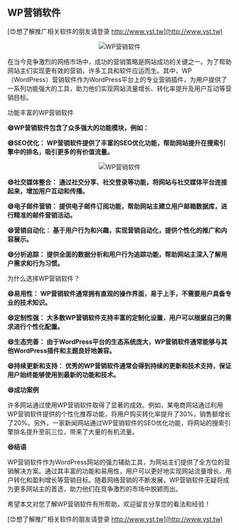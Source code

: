 ## **WP营销软件**

[😍想了解推广相关软件的朋友请登录 http://www.vst.tw](http://www.vst.tw)

 <center><img src="https://vst.tw/MP4/tuiguang/png/7.png" alt="WP营销软件"></center>

在当今竞争激烈的网络市场中，成功的营销策略是网站成功的关键之一。为了帮助网站主们实现更有效的营销，许多工具和软件应运而生。其中，WP（WordPress）营销软件作为WordPress平台上的专业营销插件，为用户提供了一系列功能强大的工具，助力他们实现网站流量增长、转化率提升及用户互动等营销目标。

功能丰富的WP营销软件

**😄WP营销软件包含了众多强大的功能模块，例如：**

**😄SEO优化： WP营销软件提供了丰富的SEO优化功能，帮助网站提升在搜索引擎中的排名，吸引更多的有价值流量。**

 <center><img src="https://vst.tw/MP4/tuiguang/png/2.png" alt="WP营销软件"></center>

**😄社交媒体整合： 通过社交分享、社交登录等功能，将网站与社交媒体平台连接起来，增加用户互动和传播。**

**😄电子邮件营销： 提供电子邮件订阅功能，帮助网站主建立用户邮箱数据库，进行精准的邮件营销活动。**

**😄营销自动化： 基于用户行为和兴趣，实现营销自动化，提供个性化的推广和内容展示。**

**😄分析追踪： 提供全面的数据分析和用户行为追踪功能，帮助网站主深入了解用户需求和行为习惯。**

为什么选择WP营销软件？

**😄易用性： WP营销软件通常拥有直观的操作界面，易于上手，不需要用户具备专业的技术知识。**

**😄定制性强： 大多数WP营销软件支持丰富的定制化设置，用户可以根据自己的需求进行个性化配置。**

**😄生态完善： 由于WordPress平台的生态系统庞大，WP营销软件通常能够与其他WordPress插件和主题良好地兼容。**

**😄持续更新和支持： 优秀的WP营销软件通常会得到持续的更新和技术支持，保证用户始终能够使用到最新的功能和技术。**

**😄成功案例**

许多网站通过使用WP营销软件取得了显著的成效。例如，某电商网站通过利用WP营销软件提供的个性化推荐功能，将用户购买转化率提升了30%，销售额增长了20%。另外，一家新闻网站通过WP营销软件的SEO优化功能，将网站的搜索引擎排名提升至前三位，带来了大量的有机流量。

**😄结语**

WP营销软件作为WordPress网站的强力辅助工具，为网站主们提供了全方位的营销解决方案。通过其丰富的功能和易用性，用户可以更好地实现网站流量增长、用户转化和盈利增长等营销目标。随着网络营销的不断发展，WP营销软件无疑将成为更多网站主的首选，助力他们在竞争激烈的市场中脱颖而出。

希望本文对您了解WP营销软件有所帮助，欢迎留言分享您的看法和经验！

[😍想了解推广相关软件的朋友请登录 http://www.vst.tw](http://www.vst.tw)



